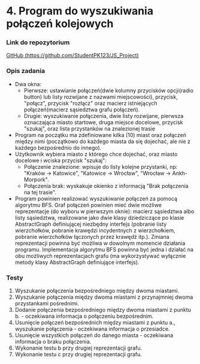 # 4. Program do wyszukiwania połączeń kolejowych

### Link do repozytorium

[GitHub (https://github.com/StudentPK123/JS_Project)](https://github.com/StudentPK123/JS_Project)

### Opis zadania
	
* Dwa okna:
  * Pierwsze: ustawianie połączeń(dwie kolumny przycisków opcji(radio button) lub listy rozwijane z nazwami miejscowości), przycisk, "połącz", przycisk "rozłącz" oraz macierz istniejących połączeń(macierz sąsiedztwa grafu połączeń).
  * Drugie: wyszukiwanie połączenia, dwie listy rozwijane, pierwsza oznaczająca miasto startowe, druga miejsce docelowe, przycisk "szukaj", oraz lista przystanków na znalezionej trasie
* Program na początku ma zdefiniowane kilka (10) miast oraz połączeń między nimi (początkowo do każdego miasta da się dojechać, ale nie z każdego bezpośrednio do innego).
* Użytkownik wybiera miasto z którego chce dojechać, oraz miasto docelowe i wciska przycisk "szukaj":
  * Połączenie znalezione: wpisuje do listy kolejne przystanki, np: "Kraków -> Katowice", "Katowice -> Wrocław", "Wrocław -> Ankh-Morpork".
  * Połączenia brak: wyskakuje okienko z informacją "Brak połączenia na tej trasie".
* Program powinien realizować wyszukiwanie połączeń za pomocą algorytmu BFS. Graf połączeń powinien mieć dwie możliwe reprezentacje (do wyboru w pierwszym oknie): macierz sąsiedztwa albo listy sąsiedztwa, realizowane jako dwie klasy dziedziczące po klasie AbstractGraph definiującej niezbędny interfejs (pobranie listy wierzchołków, pobranie krawędzi incydentnych z wierzchołkiem, pobranie wierzchołków łączonych przez krawędź itp.). Zmiana reprezentacji powinna być możliwa w dowolnym momencie działania programu. Implementacja algorytmu BFS powinna być jedna i działać na obu możliwych reprezentacjach grafu (ma wykorzystywać wyłącznie metody klasy AbstractGraph definiujące interfejs). 
	
### Testy
1. Wyszukanie połączenia bezpośredniego między dwoma miastami.
2. Wyszukanie połączenia między dwoma miastami z przynajmniej dwoma przystankami pośrednimi.
3. Dodanie połączenia bezpośredniego między dwoma miastami z punktu 
b. - oczekiwana informacja o połączeniu bezpośrednim.
4. Usunięcie połączeń bezpośrednich między miastami z punktu a., wyszukanie połączenia - oczekiwana informacja o przesiadce.
5. Usunięcie wszystkich połączeń do danego miasta - oczekiwana informacja o braku połączenia.
6. Wykonanie testu b przy drugiej reprezentacji grafu.
7. Wykonanie testu c przy drugiej reprezentacji grafu. 

